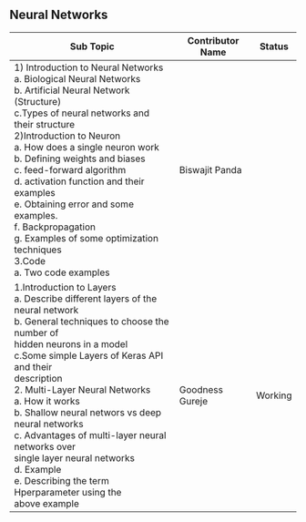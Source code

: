 ## Neural Networks

| Sub Topic | Contributor Name | Status     |
| --------- | ---------------- | ---------- |
| 1) Introduction to Neural Networks<br>a. Biological Neural Networks<br>b. Artificial Neural Network (Structure)<br>c.Types of neural networks and their structure<br>2)Introduction to Neuron<br>a. How does a single neuron work<br>b. Defining weights and biases<br>c. feed-forward algorithm<br>d. activation function and their examples<br>e. Obtaining error and some examples.<br>f. Backpropagation<br>g. Examples of some optimization techniques<br>3.Code<br>a. Two code examples               | Biswajit Panda  |  |
| 1.Introduction to Layers<br>a. Describe different layers of the neural network<br>b. General techniques to choose the number of<br>hidden neurons in a model<br>c.Some simple Layers of Keras API and their<br>description<br>2\. Multi-Layer Neural Networks<br>a. How it works<br>b. Shallow neural networs vs deep neural networks<br>c. Advantages of multi-layer neural networks over<br>single layer neural networks<br>d. Example<br>e. Describing the term Hperparameter using the<br>above example | Goodness Gureje | Working


